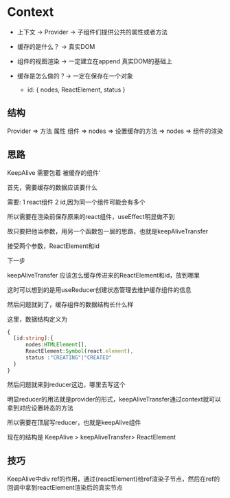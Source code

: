 # Context

- 上下文 -> Provider -> 子组件们提供公共的属性或者方法
- 缓存的是什么？ -> 真实DOM
- 组件的视图渲染 -> 一定建立在append 真实DOM的基础上

- 缓存是怎么做的？-> 一定在保存在一个对象
  - id: { nodes, ReactElement, status }

## 结构

  Provider => 方法 属性
    组件 => nodes => 设置缓存的方法
        => nodes => 组件的渲染

## 思路

KeepAlive 需要包着 被缓存的组件‘

首先，需要缓存的数据应该要什么

需要: 1 react组件 2 id,因为同一个组件可能会有多个

所以需要在渲染前保存原来的react组件，useEffect明显做不到

故只要把他当参数，用另一个函数包一层的思路，也就是keepAliveTransfer

接受两个参数，ReactElement和id

下一步

keepAliveTransfer 应该怎么缓存传进来的ReactElement和id，放到哪里

这时可以想到的是用useReducer创建状态管理去维护缓存组件的信息

然后问题就到了，缓存组件的数据结构长什么样

这里，数据结构定义为

```typeScript
{
  [id:string]:{
      nodes:HTMLElement[], 
      ReactElement:Symbol(react.element), 
      status :"CREATING"|"CREATED"
  }
}

```

然后问题就来到reducer这边，哪里去写这个

明显reducer的用法就是provider的形式，keepAliveTransfer通过context就可以拿到对应设置转态的方法

所以需要在顶层写reducer，也就是keepAlive组件

现在的结构是  KeepAlive > keepAliveTransfer> ReactElement

## 技巧

KeepAlive中div ref的作用，通过{reactElement}给ref渲染子节点，然后在ref的回调中拿到reactElement渲染后的真实节点
